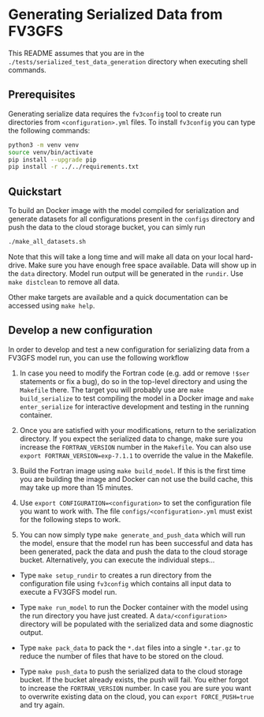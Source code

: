 # Generating Serialized Data from FV3GFS

This README assumes that you are in the `./tests/serialized_test_data_generation` directory when executing shell commands.

## Prerequisites

Generating serialize data requires the `fv3config` tool to create run directories from `<configuration>.yml` files. To install `fv3config` you can type the following commands:
```bash
python3 -m venv venv
source venv/bin/activate
pip install --upgrade pip
pip install -r ../../requirements.txt
```

## Quickstart

To build an Docker image with the model compiled for serialization and generate datasets for all
configurations present in the `configs` directory and push the data to the cloud storage bucket, you can simly run
```bash
./make_all_datasets.sh
```
Note that this will take a long time and will make all data on your local hard-drive. Make sure you have enough free space available.
Data will show up in the `data` directory. Model run output will be generated in the `rundir`. Use `make distclean` to remove all data.

Other make targets are available and a quick documentation can be accessed using `make help`.

## Develop a new configuration

In order to develop and test a new configuration for serializing data from a FV3GFS model run, you can use the following workflow

1. In case you need to modify the Fortran code (e.g. add or remove `!$ser` statements or fix a bug), do so in the top-level directory
and using the `Makefile` there. The target you will probably use are `make build_serialize` to test compiling the model in a Docker image
and `make enter_serialize` for interactive development and testing in the running container.

2. Once you are satisfied with your modifications, return to the serialization directory. If you expect the serialized data to change, make sure
you increase the `FORTRAN_VERSION` number in the `Makefile`. You can also use `export FORTRAN_VERSION=exp-7.1.1` to override the value in the Makefile.

3. Build the Fortran image using `make build_model`. If this is the first time you are building the image and Docker can not use the build cache, this may take up more than 15 minutes.

4. Use `export CONFIGURATION=<configuration>` to set the configuration file you want to work with. The file `configs/<configuration>.yml` must exist for the following steps to work.

5. You can now simply type `make generate_and_push_data` which will run the model, ensure that the model run has been successful and data has been generated, pack the data and push the data to the cloud storage bucket. Alternatively, you can execute the individual steps...

  - Type `make setup_rundir` to creates a run directory from the configuration file using `fv3config` which contains all input data to execute a FV3GFS model run.

  - Type `make run_model` to run the Docker container with the model using the run directory you have just created. A `data/<configuration>` directory will be populated with the serialized data and some diagnostic output.

  - Type `make pack_data` to pack the `*.dat` files into a single `*.tar.gz` to reduce the number of files that have to be stored on the cloud.

  - Type `make push_data` to push the serialized data to the cloud storage bucket. If the bucket already exists, the push will fail. You either forgot to increase the `FORTRAN_VERSION` number. In case you are sure you want to overwrite existing data on the cloud, you can `export FORCE_PUSH=true` and try again.

